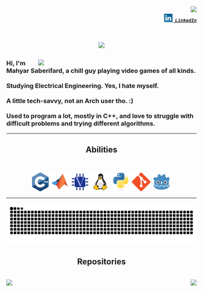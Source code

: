 <img align="right" src="https://visitor-badge.laobi.icu/badge?page_id=Mahyar-Saberifard">

<h5 align="right">
  <code><a href="https://www.linkedin.com/in/mahyar-saberifard-43b3b2338/" title="LinkedIn Profile"><img width="22" src="images/linkedin.svg"> LinkedIn</a></code>
</h5>

<h1 align="center">
  <a href="https://git.io/typing-svg">
    <img src="https://readme-typing-svg.herokuapp.com/?lines=Hello,+There!;Nice+to+meet+you!+:D&center=true&size=30&color=FFBF00">
  </a>
</h1>

<h3 align=left>
  <a href="https://github.com/anuraghazra/github-readme-stats" title="Go to Source">
    <img align=right width=420 src="https://github-readme-stats.vercel.app/api?username=Mahyar-Saberifard&show_icons=true&theme=vision-friendly-dark&border_color=FFBF00" />
  </a>
  
  Hi, I'm Mahyar Saberifard, a chill guy playing video games of all kinds.
  <br>
  <br>
  Studying Electrical Engineering. Yes, I hate myself.
  <br>
  <br>
  A little tech-savvy, not an Arch user tho. :)
  <br>
  <br>
  Used to program a lot, mostly in C++, and love to struggle with difficult problems and trying different algorithms.
  <br>
</h3>

<hr>
<h2 align="center">Abilities</h2>
<br>
<p align="center">
  <code><img title="C++" height="50" src="images/cpp.svg"></code>
  <code><img title="Matlab" height="50" src="images/matlab.svg"></code>
  <code><img title="Verilog" height="50" src="images/verilog.svg"></code>
  <code><img title="Linux" height="50" src="images/linux.svg"></code>
  <code><img title="Python" height="50" src="images/python-original.svg"></code>
  <code><img title="Git" height="50" src="images/git.svg"></code>
  <code><img title="Godot" height="50" src="images/godot.svg"></code>
</p>
<hr>

<picture>
  <source media="(prefers-color-scheme: dark)" srcset="https://raw.githubusercontent.com/Mahyar-Saberifard/Mahyar-Saberifard/output/github-contribution-grid-snake-dark.svg">
  <source media="(prefers-color-scheme: light)" srcset="https://raw.githubusercontent.com/Mahyar-Saberifard/Mahyar-Saberifard/output/github-contribution-grid-snake.svg">
  <img alt="github contribution grid snake animation" src="https://raw.githubusercontent.com/Mahyar-Saberifard/Mahyar-Saberifard/output/github-contribution-grid-snake.svg">
</picture>

<h2 align="center">Repositories</h2>
<br>
<div width="100%" align="center">
  <a align="left" href="https://github.com/Mahyar-Saberifard/NutSpice" title="NutSpice"><img align="left" height="115" src="https://github-readme-stats.vercel.app/api/pin/?username=Mahyar-Saberifard&repo=NutSpice&theme=vision-friendly-dark&border_color=FFBF00&border_radius=10"></a><a align="right" href="https://github.com/Mahyar-Saberifard/Cpp-IDE" title="C++ IDE"><img align="right" height="115" src="https://github-readme-stats.vercel.app/api/pin/?username=Mahyar-Saberifard&repo=Cpp-IDE&theme=vision-friendly-dark&border_color=FFBF00&border_radius=10"></a>
</div>
<br/><br/><br/><br/><br/><br/>

